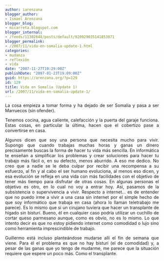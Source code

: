 ```yaml
---
author: iarenzana
blogger_author:
- Ismael Arenzana
blogger_blog:
- micarreta.blogspot.com
blogger_internal:
- /feeds/11302648/posts/default/920929035141853871
blogger_permalink:
- /2007/11/vida-en-somalia-update-1.html
categories:
- mudanza
- reflexión
- vida
date: "2007-11-27T10:29:00Z"
publishDate: "2097-01-23T19:09:00Z"
guid: https://arenzana.org/?p=129
id: 129
title: Vida en Somalia (Update 1)
url: /2007/11/vida-en-somalia-update-1/
---
```

<p style="text-align: justify;">
  La cosa empieza a tomar forma y ha dejado de ser Somalia y pasa a ser Marruecos (sin ofender).
</p>

<p style="text-align: justify;">
  Tenemos cocina, agua caliente, calefacción y la puerta del garaje funciona. Estas cosas, en particular la última, hacen que el cobertizo pase a convertirse en casa.
</p>

<p style="text-align: justify;">
  Algunos dicen que soy una persona que necesita mucho para vivir. Supongo que cuando trabajas muchas horas y ganas un dinero precisamente buscas la forma de hacer tu vida más sencilla. En informática te enseñan a simplificar los problemas y crear soluciones para hacer tu trabajo más fácil o, en su defecto, menos aburrido. A eso me dedico. No creo que a nadie se le deba culpar por recibir una recompensa a su esfuerzo, al fin y al cabo el ser humano evoluciona, al menos eso dicen, y esa evolución se refleja en una vida con más facilidades con el objetivo de tener más tiempo para disfrutar de otras cosas. En algunas personas el objetivo es otro, en lo cual no voy a entrar hoy. Así, pasamos de la subsistencia o supervivencia a vivir. Respecto a internet&#8230; es de entender que no puedo irme a vivir a una casa sin internet por el simple hecho de que soy informático que trabaja en casa (ahora lo llaman teletrabajo me parece). Es lo mismo que si un cirujano tuviera que hacer un transplante de hígado sin bisturí. Bueno, él en cualquier caso podría utilizar un cuchillo de cortar queso parmesano aunque, como es obvio, no es lo mismo. Lo que intento decir es que no estoy pidiendo internet como comodidad o lujo sino como herramienta imprescindible de trabajo.
</p>

<p style="text-align: justify;">
  Guillermo está incluso planteándose mudarse allí el fin de semana que viene. Para él el problema es que no hay bisturí (el de comodidad) y, a pesar de las ganas que yo tengo de mudarme, me parece que la situación requiere que espere un poco más. Como el transplante.
</p>
